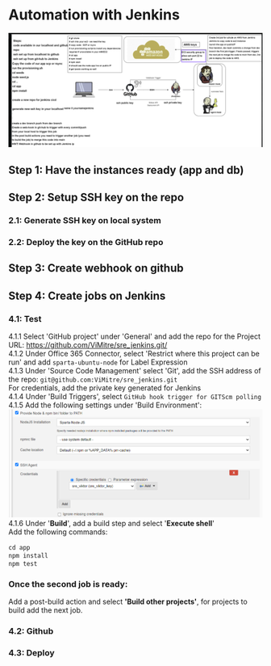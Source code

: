 # Automation with Jenkins
![](img/diagram1.png)
## Step 1: Have the instances ready (app and db)
## Step 2: Setup SSH key on the repo
### 2.1: Generate SSH key on local system
### 2.2: Deploy the key on the GitHub repo
## Step 3: Create webhook on github
## Step 4: Create jobs on Jenkins
### 4.1: **Test**
4.1.1 Select 'GitHub project' under 'General' and add the repo for the Project URL: https://github.com/ViMitre/sre_jenkins.git/<br>
4.1.2 Under Office 365 Connector, select 'Restrict where this project can be run' and add `sparta-ubuntu-node` for Label Expression<br>
4.1.3 Under 'Source Code Management' select 'Git', add the SSH address of the repo: `git@github.com:ViMitre/sre_jenkins.git`<br>
For credentials, add the private key generated for Jenkins<br>
4.1.4 Under 'Build Triggers', select `GitHub hook trigger for GITScm polling`
4.1.5 Add the following settings under 'Build Environment':
![](img/build_env.png)
4.1.6 Under '**Build**', add a build step and select '**Execute shell**' <br>
Add the following commands:
```
cd app
npm install
npm test
```
### **Once the second job is ready:**
Add a post-build action and select **'Build other projects'**, for projects to build add the next job.

### 4.2: **Github**
### 4.3: **Deploy**